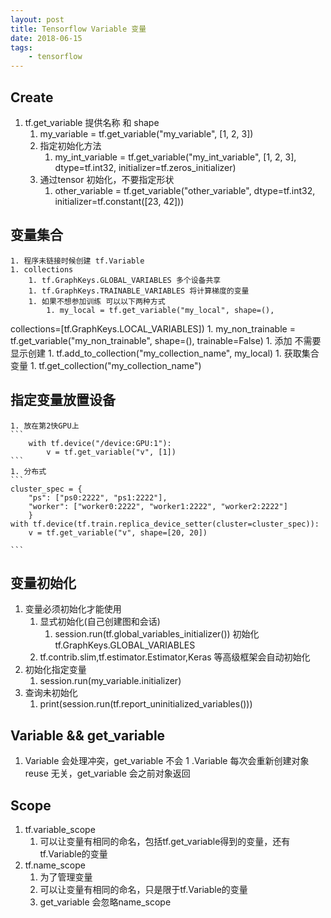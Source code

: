 ```yaml
---
layout: post
title: Tensorflow Variable 变量
date: 2018-06-15
tags:
    - tensorflow
---
```

## Create
1. tf.get_variable  提供名称 和 shape
    1. my_variable = tf.get_variable("my_variable", [1, 2, 3])
    1. 指定初始化方法
        1. my_int_variable = tf.get_variable("my_int_variable", [1, 2, 3], dtype=tf.int32,
  initializer=tf.zeros_initializer)
    1. 通过tensor 初始化，不要指定形状
        1. other_variable = tf.get_variable("other_variable", dtype=tf.int32,
  initializer=tf.constant([23, 42]))


<!--more-->
## 变量集合
    1. 程序未链接时候创建 tf.Variable
    1. collections
        1. tf.GraphKeys.GLOBAL_VARIABLES 多个设备共享
        1. tf.GraphKeys.TRAINABLE_VARIABLES 将计算梯度的变量
        1. 如果不想参加训练 可以以下两种方式
            1. my_local = tf.get_variable("my_local", shape=(),
collections=[tf.GraphKeys.LOCAL_VARIABLES])
            1. my_non_trainable = tf.get_variable("my_non_trainable",
                                   shape=(),
                                   trainable=False)
    1. 添加 不需要显示创建
        1. tf.add_to_collection("my_collection_name", my_local)
    1. 获取集合变量
        1. tf.get_collection("my_collection_name")

## 指定变量放置设备
    1. 放在第2快GPU上
    ```
        with tf.device("/device:GPU:1"):
            v = tf.get_variable("v", [1])
    ```
    1. 分布式
    ```
    cluster_spec = {
        "ps": ["ps0:2222", "ps1:2222"],
        "worker": ["worker0:2222", "worker1:2222", "worker2:2222"]
        }
    with tf.device(tf.train.replica_device_setter(cluster=cluster_spec)):
        v = tf.get_variable("v", shape=[20, 20]) 

    ```

## 变量初始化
1. 变量必须初始化才能使用
    1. 显式初始化(自己创建图和会话)
        1. session.run(tf.global_variables_initializer()) 初始化 tf.GraphKeys.GLOBAL_VARIABLES
    1. tf.contrib.slim,tf.estimator.Estimator,Keras 等高级框架会自动初始化
1. 初始化指定变量
    1. session.run(my_variable.initializer)
1. 查询未初始化
    1. print(session.run(tf.report_uninitialized_variables()))

## Variable && get_variable
1. Variable 会处理冲突，get_variable 不会
1 .Variable 每次会重新创建对象 reuse 无关，get_variable 会之前对象返回

## Scope
1. tf.variable_scope
    1. 可以让变量有相同的命名，包括tf.get_variable得到的变量，还有tf.Variable的变量
1. tf.name_scope
    1. 为了管理变量
    1. 可以让变量有相同的命名，只是限于tf.Variable的变量
    1. get_variable 会忽略name_scope
